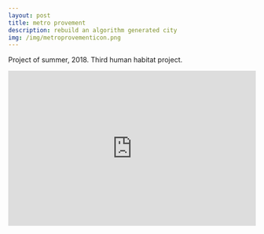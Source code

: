 ```yaml
---
layout: post
title: metro provement
description: rebuild an algorithm generated city
img: /img/metroprovementicon.png
---
```

Project of summer, 2018. Third human habitat project.
<iframe width="100%" height="315" src="https://www.youtube.com/embed/YJCNKWUNREg" frameborder="0" allow="accelerometer; autoplay; encrypted-media; gyroscope; picture-in-picture" allowfullscreen></iframe>
<div class="img_row">
	<img class="col three" src="{{ site.baseurl }}/img/monoscreenshot1.png" alt="" title="screenshot"/>
</div>
<div class="img_row">
	<img class="col three" src="{{ site.baseurl }}/img/monoscreenshot2.png" alt="" title="screenshot"/>
</div>
<div class="img_row">
	<img class="col three" src="{{ site.baseurl }}/img/monoscreenshot3.png" alt="" title="screenshot"/>
</div>
<div class="img_row">
	<img class="col three" src="{{ site.baseurl }}/img/monoscreenshot5.png" alt="" title="screenshot"/>
</div>
